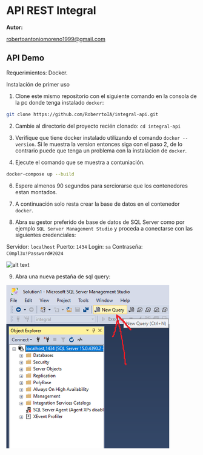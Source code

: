 # API REST Integral

**Autor:**

robertoantoniomoreno1999@gmail.com  

## API Demo

Requerimientos: Docker.

Instalación de primer uso

1. Clone este mismo repositorio con el siguiente comando en la consola de la pc donde tenga instalado `docker`:

```bash
git clone https://github.com/RoberrtoIA/integral-api.git
```

2. Cambie al directorio del proyecto recién clonado: `cd integral-api`

4. Verifique que tiene docker instalado utilizando el comando `docker --version`.
Si le muestra la version entonces siga con el paso 2, de lo contrario puede que tenga un problema con la instalacion de `docker`.

5. Ejecute el comando que se muestra a contuniación.

```bash
docker-compose up --build
```

6. Espere almenos 90 segundos para serciorarse que los contenedores estan montados.

7. A continuación solo resta crear la base de datos en el contenedor `docker`.

8. Abra su gestor preferido de base de datos de SQL Server como por ejemplo `SQL Server Management Studio` y proceda a conectarse con las siguientes credenciales:

Servidor: `localhost`
Puerto: `1434`
Login: `sa`
Contraseña: `C0mpl3x!Password#2024`

![alt text](https://github.com/RoberrtoIA/integral-api/blob/f/docker/tutorial-pngs/1mssql-conect.png)

9. Abra una nueva pestaña de sql query:

![alt text](https://github.com/RoberrtoIA/integral-api/blob/main/tutorial-pngs/2new-query.png)
